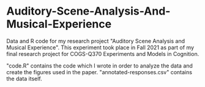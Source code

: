 # Auditory-Scene-Analysis-And-Musical-Experience
Data and R code for my research project "Auditory Scene Analysis and Musical Experience". This experiment took place in Fall 2021 as part of my final research project for COGS-Q370 Experiments and Models in Cognition.

"code.R" contains the code which I wrote in order to analyze the data and create the figures used in the paper.
"annotated-responses.csv" contains the data itself.
